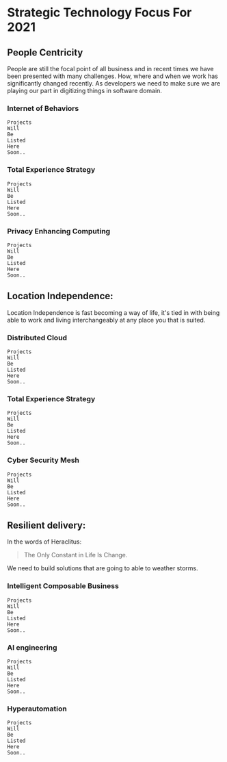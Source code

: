 # Strategic Technology Focus For 2021
  
## People Centricity

People are still the focal point of all business and in recent times we have been presented with many challenges. How, where and when we work has significantly changed recently. As developers we need to make sure we are playing our part in digitizing things in software domain.

### Internet of Behaviors

```
Projects 
Will
Be
Listed
Here 
Soon..
```

### Total Experience Strategy

```
Projects 
Will
Be
Listed
Here 
Soon..
```

### Privacy Enhancing Computing

```
Projects 
Will
Be
Listed
Here 
Soon..
```

## Location Independence:

Location Independence is fast becoming a way of life, it's tied in with being able to work and living interchangeably at any place you that is suited.

### Distributed Cloud

```
Projects 
Will
Be
Listed
Here 
Soon..
```

### Total Experience Strategy

```
Projects 
Will
Be
Listed
Here 
Soon..
```

### Cyber Security Mesh

```
Projects 
Will
Be
Listed
Here 
Soon..
```

## Resilient delivery:
In the words of Heraclitus:
> The Only Constant in Life Is Change.

We need to build solutions that are going to able to weather storms.

### Intelligent Composable Business

```
Projects 
Will
Be
Listed
Here 
Soon..
```

### AI engineering

```
Projects 
Will
Be
Listed
Here 
Soon..
```

### Hyperautomation
```
Projects 
Will
Be
Listed
Here 
Soon..
```
